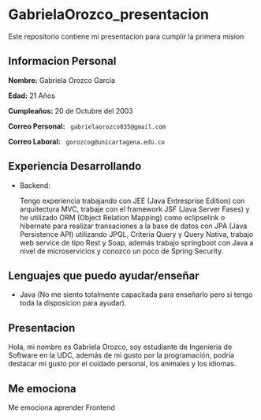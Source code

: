 # GabrielaOrozco_presentacion
Este repositorio contiene mi presentacion para cumplir la primera mision

## Informacion Personal
**Nombre:** Gabriela Orozco Garcia 

**Edad:** 21 Años

**Cumpleaños:** 20 de Octubre del 2003

**Correo Personal:** ``` gabrielaorozco035@gmail.com```

**Correo Laboral:** ``` gorozcog@unicartagena.edu.co```

## Experiencia Desarrollando
* Backend:

    Tengo experiencia trabajando con JEE (Java Entresprise Edition) con arquitectura MVC, trabaje con el framework JSF (Java Server Fases) y he utilizado ORM (Object Relation Mapping) como eclipselink o hibernate para realizar transaciones a la base de datos con JPA (Java Persistence API) utilizando JPQL, Criteria Query y Query Nativa, trabajo web service de tipo Rest y Soap, además trabajo springboot con Java a nivel de microservicios y conozco un poco de Spring Security.

## Lenguajes que puedo ayudar/enseñar

- Java (No me siento totalmente capacitada para enseñarlo pero si tengo toda la disposicion para ayudar).

## Presentacion
Hola, mi nombre es Gabriela Orozco, soy estudiante de Ingenieria de Software en la UDC, además de mi gusto por la programación, podria destacar mi gusto por el cuidado personal, los animales y los idiomas.

## Me emociona
Me emociona aprender Frontend